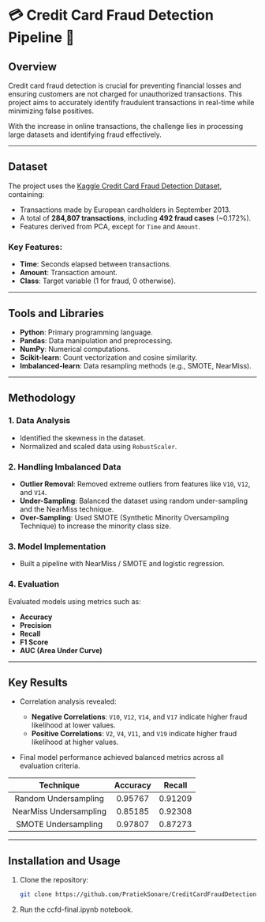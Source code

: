 # 💳 Credit Card Fraud Detection Pipeline 🏦

## Overview
Credit card fraud detection is crucial for preventing financial losses and ensuring customers are not charged for unauthorized transactions. This project aims to accurately identify fraudulent transactions in real-time while minimizing false positives. 

With the increase in online transactions, the challenge lies in processing large datasets and identifying fraud effectively.

---

## Dataset
The project uses the [Kaggle Credit Card Fraud Detection Dataset](https://www.kaggle.com/mlg-ulb/creditcardfraud), containing:

- Transactions made by European cardholders in September 2013.
- A total of **284,807 transactions**, including **492 fraud cases** (~0.172%).
- Features derived from PCA, except for `Time` and `Amount`.

### Key Features:
- **Time**: Seconds elapsed between transactions.
- **Amount**: Transaction amount.
- **Class**: Target variable (1 for fraud, 0 otherwise).

---

## Tools and Libraries
- **Python**: Primary programming language.
- **Pandas**: Data manipulation and preprocessing.
- **NumPy**: Numerical computations.
- **Scikit-learn**: Count vectorization and cosine similarity.
- **Imbalanced-learn**: Data resampling methods (e.g., SMOTE, NearMiss).

---

## Methodology

### 1. Data Analysis
- Identified the skewness in the dataset.
- Normalized and scaled data using `RobustScaler`.

### 2. Handling Imbalanced Data
- **Outlier Removal**: Removed extreme outliers from features like `V10`, `V12`, and `V14`.
- **Under-Sampling**: Balanced the dataset using random under-sampling and the NearMiss technique.
- **Over-Sampling**: Used SMOTE (Synthetic Minority Oversampling Technique) to increase the minority class size.

### 3. Model Implementation
- Built a pipeline with NearMiss / SMOTE and logistic regression.

### 4. Evaluation
Evaluated models using metrics such as:
- **Accuracy**
- **Precision**
- **Recall**
- **F1 Score**
- **AUC (Area Under Curve)**

---

## Key Results
- Correlation analysis revealed:
  - **Negative Correlations**: `V10`, `V12`, `V14`, and `V17` indicate higher fraud likelihood at lower values.
  - **Positive Correlations**: `V2`, `V4`, `V11`, and `V19` indicate higher fraud likelihood at higher values.

- Final model performance achieved balanced metrics across all evaluation criteria.

| Technique               | Accuracy | Recall  |
| :---------------------: | :------: | :-----: |
| Random Undersampling    | 0.95767  | 0.91209 |
| NearMiss Undersampling  | 0.85185  | 0.92308 |
| SMOTE Undersampling     | 0.97807  | 0.87273 |

---

## Installation and Usage
1. Clone the repository:
   ```bash
   git clone https://github.com/PratiekSonare/CreditCardFraudDetection.git
2. Run the ccfd-final.ipynb notebook.
